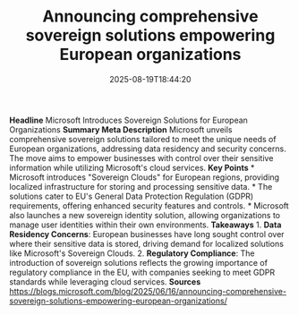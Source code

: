 ﻿---
title: "Announcing comprehensive sovereign solutions empowering European organizations"
date: "2025-08-19T18:44:20"
category: "Markets"
summary: ""
slug: "announcing comprehensive sovereign solutions empowering euro"
source_urls:
  - "https://blogs.microsoft.com/blog/2025/06/16/announcing-comprehensive-sovereign-solutions-empowering-european-organizations/"
seo:
  title: "Announcing comprehensive sovereign solutions empowering European organizations | Hash n Hedge"
  description: ""
  keywords: ["news", "markets", "brief"]
---
**Headline** Microsoft Introduces Sovereign Solutions for European Organizations  **Summary Meta Description** Microsoft unveils comprehensive sovereign solutions tailored to meet the unique needs of European organizations, addressing data residency and security concerns. The move aims to empower businesses with control over their sensitive information while utilizing Microsoft's cloud services.  **Key Points**  * Microsoft introduces "Sovereign Clouds" for European regions, providing localized infrastructure for storing and processing sensitive data. * The solutions cater to EU's General Data Protection Regulation (GDPR) requirements, offering enhanced security features and controls. * Microsoft also launches a new sovereign identity solution, allowing organizations to manage user identities within their own environments.  **Takeaways**  1. **Data Residency Concerns**: European businesses have long sought control over where their sensitive data is stored, driving demand for localized solutions like Microsoft's Sovereign Clouds. 2. **Regulatory Compliance**: The introduction of sovereign solutions reflects the growing importance of regulatory compliance in the EU, with companies seeking to meet GDPR standards while leveraging cloud services.  **Sources** https://blogs.microsoft.com/blog/2025/06/16/announcing-comprehensive-sovereign-solutions-empowering-european-organizations/ 
